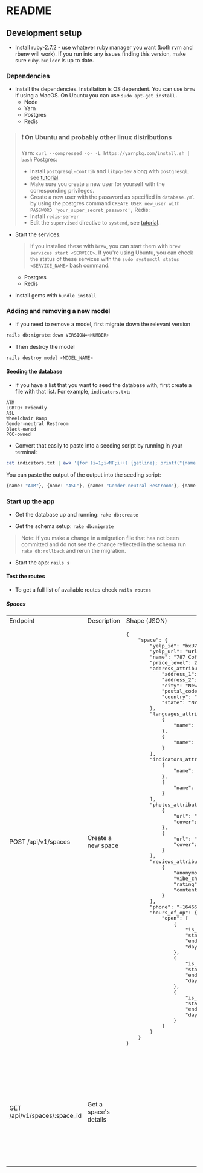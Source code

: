 # README

## Development setup

- Install ruby-2.7.2 - use whatever ruby manager you want (both rvm and rbenv will work). If you run into any issues finding this version, make sure `ruby-builder` is up to date.

### Dependencies

- Install the dependencies. Installation is OS dependent. You can use `brew` if using a MacOS. On Ubuntu you can use `sudo apt-get install.`
  * Node
  * Yarn
  * Postgres
  * Redis

> ### :exclamation: On Ubuntu and probably other linux distributions
> Yarn: `curl --compressed -o- -L https://yarnpkg.com/install.sh | bash`
> Postgres:
>  * Install `postgresql-contrib` and `libpq-dev` along with `postgresql`, see [tutorial][postgres-ubuntu-tutorial].
>  * Make sure you create a new user for yourself with the corresponding privileges.
>  * Create a new user with the password as specified in `database.yml` by using the postgres command `CREATE USER new_user with PASSWORD 'your_super_secret_password';`
> Redis:
>  * Install `redis-server`
>  * Edit the `supervised` directive to `systemd`, see [tutorial][redis-ubuntu-tutorial].

- Start the services.
	> If you installed these with `brew`, you can start them with `brew services start <SERVICE>`. 
	> If you're using Ubuntu, you can check the status of these services with the `sudo systemctl status <SERVICE_NAME>` bash command.
  * Postgres
  * Redis

- Install gems with `bundle install`

### Adding and removing a new model

- If you need to remove a model, first migrate down the relevant version
```sh
rails db:migrate:down VERSION=<NUMBER>
```

- Then destroy the model
```sh
rails destroy model <MODEL_NAME>
```

#### Seeding the database

- If you have a list that you want to seed the database with, first create a file with that list. For example, `indicators.txt`:

```text
ATM
LGBTQ+ Friendly
ASL
Wheelchair Ramp
Gender-neutral Restroom
Black-owned
POC-owned
```

- Convert that easily to paste into a seeding script by running in your terminal:

```sh
cat indicators.txt | awk '{for (i=1;i<NF;i++) {getline}; printf("{name: \x22%s\x22}, ", $0)}'
```

You can paste the output of the output into the seeding script:

```sh
{name: "ATM"}, {name: "ASL"}, {name: "Gender-neutral Restroom"}, {name: "Black-owned"}, {name: "POC-owned"}
```

### Start up the app

- Get the database up and running: `rake db:create`

- Get the schema setup: `rake db:migrate`
> Note: if you make a change in a migration file that has not been committed and do not see the change reflected in the schema run `rake db:rollback` and rerun the migration.

- Start the app: `rails s`

#### Test the routes

- To get a full list of available routes check `rails routes`

##### Spaces

<table>
  <tr>
    <td>Endpoint</td>
    <td>Description</td>
    <td>Shape (JSON)</td>
    <td>Example Resonse</td>
  </tr>
  <tr>
    <td>POST /api/v1/spaces</td>
    <td>Create a new space</td>
    <td>
      <pre lang="json">
{
    "space": {
        "yelp_id": "bxU7CnSO9cFhq_1tQyX40A",
        "yelp_url": "url_to_business_page_on_yelp",
        "name": "787 Coffee",
        "price_level": 2,
        "address_attributes": {
            "address_1": "131 E 7th St",
            "address_2": "",
            "city": "New York",
            "postal_code": "10009",
            "country": "US",
            "state": "NY"
        },
        "languages_attributes": [
            {
                "name": "Polish"
            },
            {
                "name": "Russian"
            }
        ],
        "indicators_attributes": [
            {
                "name": "ATM"
            },
            {
                "name": "ASL"
            }
        ],
        "photos_attributes": [
            {
                "url": "https://s3-media2.fl.yelpcdn.com/bphoto/NerXLTb8BzHFxuWBft50YA/o.jpg",
                "cover": true
            },
            {
                "url": "https://s3-media2.fl.yelpcdn.com/bphoto/OhBsrtX8b7VQ5qKD4hFOCw/o.jpg",
                "cover": false
            }
        ],
        "reviews_attributes": [
            {
                "anonymous": true,
                "vibe_check": "3",
                "rating": "4",
                "content": "This is a great place to drink coffee."
            }
        ],
        "phone": "+16466492774",
        "hours_of_op": {
            "open": [
                {
                    "is_overnight": false,
                    "start": "0800",
                    "end": "1500",
                    "day": 0
                },
                {
                    "is_overnight": false,
                    "start": "0800",
                    "end": "1500",
                    "day": 1
                },
                {
                    "is_overnight": false,
                    "start": "0800",
                    "end": "1600",
                    "day": 6
                }
            ]
        }
    }
}
      </pre>
    </td>
    <td>
	201 success
    </td>
  </tr>
    <tr>
    <td>GET /api/v1/spaces/:space_id</td>
    <td>Get a space's details</td>
    <td>
    </td>
    <td>
{
    "id": 3,
    "yelp_id": "bxU7CnSO9cFhq_1tQyX40A",
    "phone": "+16466492774",
    "name": "787 Coffee",
    "yelp_url": "https://www.yelp.com/biz/787-coffee-new-york-2?adjust_creative=cZpSYyZPR1LaxFGR9syHlQ&utm_campaign=yelp_api_v3&utm_medium=api_v3_business_lookup&utm_source=cZpSYyZPR1LaxFGR9syHlQ",
    "url": null,
    "hours_of_op": {
        "open": [
            {
                "day": 0,
                "end": "1500",
                "start": "0800",
                "is_overnight": false
            },
            {
                "day": 6,
                "end": "1600",
                "start": "0800",
                "is_overnight": false
            }
        ]
    },
    "coordinates": null,
    "price_level": 2,
    "created_at": "2020-12-28T03:29:02.884Z",
    "updated_at": "2020-12-28T03:29:02.884Z",
    "address": {
        "id": 3,
        "space_id": 3,
        "address_1": "131 E 7th St",
        "address_2": "",
        "city": "New York",
        "postal_code": "10009",
        "country": "US",
        "state": "NY",
        "created_at": "2020-12-28T03:29:02.888Z",
        "updated_at": "2020-12-28T03:29:02.888Z"
    },
    "reviews": [],
    "photos": [
        {
            "id": 5,
            "space_id": 3,
            "url": "https://s3-media2.fl.yelpcdn.com/bphoto/NerXLTb8BzHFxuWBft50YA/o.jpg",
            "cover": true,
            "created_at": "2020-12-28T03:29:02.891Z",
            "updated_at": "2020-12-28T03:29:02.891Z"
        },
        {
            "id": 6,
            "space_id": 3,
            "url": "https://s3-media2.fl.yelpcdn.com/bphoto/OhBsrtX8b7VQ5qKD4hFOCw/o.jpg",
            "cover": false,
            "created_at": "2020-12-28T03:29:02.893Z",
            "updated_at": "2020-12-28T03:29:02.893Z"
        }
    ],
    "indicators": [
        {
            "id": 1,
            "name": "ATM",
            "created_at": "2020-12-28T01:24:48.231Z",
            "updated_at": "2020-12-28T01:24:48.231Z"
        },
        {
            "id": 2,
            "name": "ASL",
            "created_at": "2020-12-28T01:24:48.237Z",
            "updated_at": "2020-12-28T01:24:48.237Z"
        }
    ],
    "languages": [
        {
            "id": 22,
            "name": "Polish",
            "created_at": "2020-12-28T01:24:48.171Z",
            "updated_at": "2020-12-28T01:24:48.171Z"
        },
        {
            "id": 25,
            "name": "Russian",
            "created_at": "2020-12-28T01:24:48.186Z",
            "updated_at": "2020-12-28T01:24:48.186Z"
        }
    ]
}
    </td>
  </tr>
</table>


[redis-ubuntu-tutorial]: https://www.digitalocean.com/community/tutorials/how-to-install-and-secure-redis-on-ubuntu-20-04
	[postgres-ubuntu-tutorial]: https://www.digitalocean.com/community/tutorials/how-to-install-postgresql-on-ubuntu-20-04-quickstart
